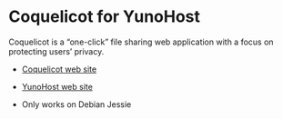 # Coquelicot for YunoHost

Coquelicot is a “one-click” file sharing web application with a focus on protecting users’ privacy.

* [Coquelicot web site](https://coquelicot.potager.org/)
* [YunoHost web site](https://yunohost.org/#/)

* Only works on Debian Jessie
